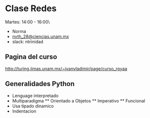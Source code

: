 # Clase Redes

Martes:  14:00 - 16:00\

- Norma
- nvth_28@ciencias.unam.mx
- slack: ntrinidad

## Pagina del curso

http://turing.iimas.unam.mx/~ivanvladimir/page/curso_rpyaa

## Generalidades Python

- Lenguage interpretado
- Multiparadigma
    ** Orientado a Objetos
    ** Imperativo
    ** Funcional
- Usa tipado dinamico
- Indentacion
